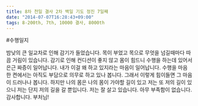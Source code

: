 ```yaml
---
title: 8차 천일 결사 2차 백일 기도 정진 7일째
date: "2014-07-07T16:28:43+09:00"
tags: 8-200th, 7th, 10000 결사, 8000th
---
```


#수행일지

밤낮의 큰 일교차로 인해 감기가 들었습니다. 목이 부었고 목으로 무엇을 넘길때마다 따끔 거림이 있습니다. 감기로 인해 컨디션이 좋지 않고 몸이 힘드니 수행을 하는데 있어서 은근 짜증이 일어납니다. 내가 이걸 왜 하고 있지라는 마음이 일어납니다. 수행을 마음 한 켠에서는 아직도 부담으로 의무로 하고 있나 봅니다. 그래서 이렇게 힘이들면 그 마음이 드러나나 봅니다. 하지만 나의 몸은 나의 몸이 가야할 길이 있고 저는 또 저의 길이 있으니 저는 단지 저의 길을 갈 뿐입니다. 저는 잘 살고 있습니다. 아무 부족함이 없습니다. 감사합니다. 부처님!

